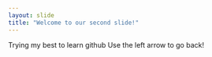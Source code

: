 ```yaml
---
layout: slide
title: "Welcome to our second slide!"
---
```

Trying my best to learn github
Use the left arrow to go back!
